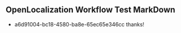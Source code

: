 ## OpenLocalization Workflow Test MarkDown
* a6d91004-bc18-4580-ba8e-65ec65e346cc thanks!

<!--HONumber=Aug16_HO5-->


